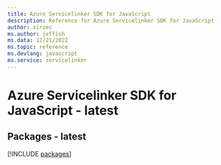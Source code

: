 ```yaml
---
title: Azure Servicelinker SDK for JavaScript
description: Reference for Azure Servicelinker SDK for JavaScript
author: xirzec
ms.author: jeffish
ms.data: 12/21/2022
ms.topic: reference
ms.devlang: javascript
ms.service: servicelinker
---
```

# Azure Servicelinker SDK for JavaScript - latest
## Packages - latest
[!INCLUDE [packages](servicelinker-index.md)]